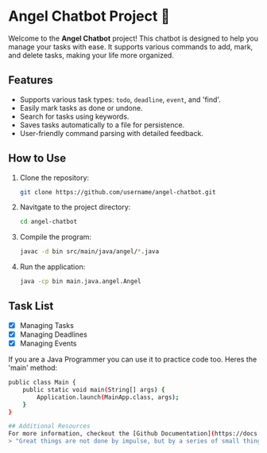 # Angel Chatbot Project 🚀

Welcome to the **Angel Chatbot** project! This chatbot is designed to help you manage your tasks with ease. It supports various commands to add, mark, and delete tasks, making your life more organized.

## Features

- Supports various task types: `todo`, `deadline`, `event`, and 'find'.
- Easily mark tasks as done or undone.
- Search for tasks using keywords.
- Saves tasks automatically to a file for persistence.
- User-friendly command parsing with detailed feedback.

## How to Use

1. Clone the repository:
   ```bash
   git clone https://github.com/username/angel-chatbot.git

2. Navitgate to the project directory:
   ```bash
   cd angel-chatbot

3. Compile the program:
   ```bash
   javac -d bin src/main/java/angel/*.java

4. Run the application:
   ```bash
   java -cp bin main.java.angel.Angel

## Task List

- [x] Managing Tasks
- [x] Managing Deadlines
- [x] Managing Events

If you are a Java Programmer you can use it to practice code too. Heres the 'main' method:
```bash
public class Main {
    public static void main(String[] args) {
        Application.launch(MainApp.class, args);
    }
}

## Additional Resources
For more information, checkout the [Github Documentation](https://docs.github.com/en).
> "Great things are not done by impulse, but by a series of small things brought together." — Vincent Van Gogh
